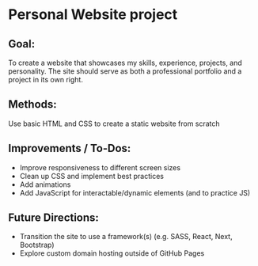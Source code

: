 # Personal Website project

## Goal:
To create a website that showcases my skills, experience, projects, and personality.
The site should serve as both a professional portfolio and a project in its own right.

## Methods:
Use basic HTML and CSS to create a static website from scratch

## Improvements / To-Dos:
- Improve responsiveness to different screen sizes
- Clean up CSS and implement best practices
- Add animations
- Add JavaScript for interactable/dynamic elements (and to practice JS)

## Future Directions:
- Transition the site to use a framework(s) (e.g. SASS, React, Next, Bootstrap)
- Explore custom domain hosting outside of GitHub Pages
